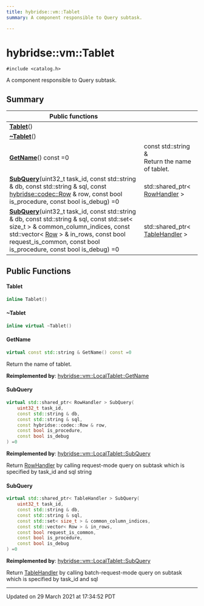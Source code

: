 ```yaml
---
title: hybridse::vm::Tablet
summary: A component responsible to Query subtask. 

---
```

# hybridse::vm::Tablet



`#include <catalog.h>`

A component responsible to Query subtask. 
## Summary


|  Public functions|            |
| -------------- | -------------- |
|**[Tablet](/hybridse/usage/api/c++/Classes/classhybridse_1_1vm_1_1_tablet.md#function-tablet)**()|  |
|**[~Tablet](/hybridse/usage/api/c++/Classes/classhybridse_1_1vm_1_1_tablet.md#function-~tablet)**()|  |
|**[GetName](/hybridse/usage/api/c++/Classes/classhybridse_1_1vm_1_1_tablet.md#function-getname)**() const =0| const std::string & <br>Return the name of tablet.  |
|**[SubQuery](/hybridse/usage/api/c++/Classes/classhybridse_1_1vm_1_1_tablet.md#function-subquery)**(uint32_t task_id, const std::string & db, const std::string & sql, const [hybridse::codec::Row](/hybridse/usage/api/c++/Classes/classhybridse_1_1codec_1_1_row.md) & row, const bool is_procedure, const bool is_debug) =0| std::shared_ptr< [RowHandler](/hybridse/usage/api/c++/Classes/classhybridse_1_1vm_1_1_row_handler.md) >  |
|**[SubQuery](/hybridse/usage/api/c++/Classes/classhybridse_1_1vm_1_1_tablet.md#function-subquery)**(uint32_t task_id, const std::string & db, const std::string & sql, const std::set< size_t > & common_column_indices, const std::vector< [Row](/hybridse/usage/api/c++/Classes/classhybridse_1_1codec_1_1_row.md) > & in_rows, const bool request_is_common, const bool is_procedure, const bool is_debug) =0| std::shared_ptr< [TableHandler](/hybridse/usage/api/c++/Classes/classhybridse_1_1vm_1_1_table_handler.md) >  |

## Public Functions

#### Tablet

```cpp
inline Tablet()
```


#### ~Tablet

```cpp
inline virtual ~Tablet()
```


#### GetName

```cpp
virtual const std::string & GetName() const =0
```

Return the name of tablet. 

**Reimplemented by**: [hybridse::vm::LocalTablet::GetName](/hybridse/usage/api/c++/Classes/classhybridse_1_1vm_1_1_local_tablet.md#function-getname)


#### SubQuery

```cpp
virtual std::shared_ptr< RowHandler > SubQuery(
    uint32_t task_id,
    const std::string & db,
    const std::string & sql,
    const hybridse::codec::Row & row,
    const bool is_procedure,
    const bool is_debug
) =0
```


**Reimplemented by**: [hybridse::vm::LocalTablet::SubQuery](/hybridse/usage/api/c++/Classes/classhybridse_1_1vm_1_1_local_tablet.md#function-subquery)


Return [RowHandler](/hybridse/usage/api/c++/Classes/classhybridse_1_1vm_1_1_row_handler.md) by calling request-mode query on subtask which is specified by task_id and sql string 


#### SubQuery

```cpp
virtual std::shared_ptr< TableHandler > SubQuery(
    uint32_t task_id,
    const std::string & db,
    const std::string & sql,
    const std::set< size_t > & common_column_indices,
    const std::vector< Row > & in_rows,
    const bool request_is_common,
    const bool is_procedure,
    const bool is_debug
) =0
```


**Reimplemented by**: [hybridse::vm::LocalTablet::SubQuery](/hybridse/usage/api/c++/Classes/classhybridse_1_1vm_1_1_local_tablet.md#function-subquery)


Return [TableHandler](/hybridse/usage/api/c++/Classes/classhybridse_1_1vm_1_1_table_handler.md) by calling batch-request-mode query on subtask which is specified by task_id and sql 


-------------------------------

Updated on 29 March 2021 at 17:34:52 PDT
